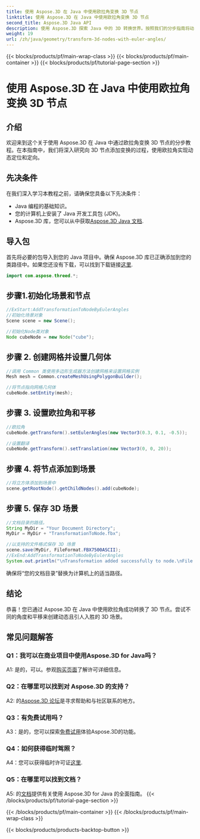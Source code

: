 ```yaml
---
title: 使用 Aspose.3D 在 Java 中使用欧拉角变换 3D 节点
linktitle: 使用 Aspose.3D 在 Java 中使用欧拉角变换 3D 节点
second_title: Aspose.3D Java API
description: 使用 Aspose.3D 探索 Java 中的 3D 转换世界。按照我们的分步指南将动态欧拉角添加到您的 3D 节点。
weight: 19
url: /zh/java/geometry/transform-3d-nodes-with-euler-angles/
---
```


{{< blocks/products/pf/main-wrap-class >}}
{{< blocks/products/pf/main-container >}}
{{< blocks/products/pf/tutorial-page-section >}}

# 使用 Aspose.3D 在 Java 中使用欧拉角变换 3D 节点

## 介绍

欢迎来到这个关于使用 Aspose.3D 在 Java 中通过欧拉角变换 3D 节点的分步教程。在本指南中，我们将深入研究向 3D 节点添加变换的过程，使用欧拉角实现动态定位和定向。

## 先决条件

在我们深入学习本教程之前，请确保您具备以下先决条件：

- Java 编程的基础知识。
- 您的计算机上安装了 Java 开发工具包 (JDK)。
-  Aspose.3D 库，您可以从中获取[Aspose.3D Java 文档](https://reference.aspose.com/3d/java/).

## 导入包

首先将必要的包导入到您的 Java 项目中。确保 Aspose.3D 库已正确添加到您的类路径中。如果您还没有下载，可以找到下载链接[这里](https://releases.aspose.com/3d/java/).

```java
import com.aspose.threed.*;
```

## 步骤1.初始化场景和节点

```java
//ExStart:AddTransformationToNodeByEulerAngles
//初始化场景对象
Scene scene = new Scene();

//初始化Node类对象
Node cubeNode = new Node("cube");
```

## 步骤 2. 创建网格并设置几何体

```java
//调用 Common 类使用多边形生成器方法创建网格来设置网格实例
Mesh mesh = Common.createMeshUsingPolygonBuilder();

//将节点指向网格几何体
cubeNode.setEntity(mesh);
```

## 步骤 3. 设置欧拉角和平移

```java
//欧拉角
cubeNode.getTransform().setEulerAngles(new Vector3(0.3, 0.1, -0.5));

//设置翻译
cubeNode.getTransform().setTranslation(new Vector3(0, 0, 20));
```

## 步骤 4. 将节点添加到场景

```java
//将立方体添加到场景中
scene.getRootNode().getChildNodes().add(cubeNode);
```

## 步骤 5. 保存 3D 场景

```java
//文档目录的路径。
String MyDir = "Your Document Directory";
MyDir = MyDir + "TransformationToNode.fbx";

//以支持的文件格式保存 3D 场景
scene.save(MyDir, FileFormat.FBX7500ASCII);
//ExEnd:AddTransformationToNodeByEulerAngles
System.out.println("\nTransformation added successfully to node.\nFile saved at " + MyDir);
```

确保将“您的文档目录”替换为计算机上的适当路径。

## 结论

恭喜！您已通过 Aspose.3D 在 Java 中使用欧拉角成功转换了 3D 节点。尝试不同的角度和平移来创建动态且引人入胜的 3D 场景。

## 常见问题解答

### Q1：我可以在商业项目中使用Aspose.3D for Java吗？

 A1: 是的，可以。参观[购买页面](https://purchase.aspose.com/buy)了解许可详细信息。

### Q2：在哪里可以找到对 Aspose.3D 的支持？

 A2: 的[Aspose.3D 论坛](https://forum.aspose.com/c/3d/18)是寻求帮助和与社区联系的地方。

### Q3：有免费试用吗？

 A3：是的，您可以探索[免费试用](https://releases.aspose.com/)体验Aspose.3D的功能。

### Q4：如何获得临时驾照？

 A4：您可以获得临时许可证[这里](https://purchase.aspose.com/temporary-license/).

### Q5：在哪里可以找到文档？

A5: 的[文档](https://reference.aspose.com/3d/java/)提供有关使用 Aspose.3D for Java 的全面指南。
{{< /blocks/products/pf/tutorial-page-section >}}

{{< /blocks/products/pf/main-container >}}
{{< /blocks/products/pf/main-wrap-class >}}

{{< blocks/products/products-backtop-button >}}
